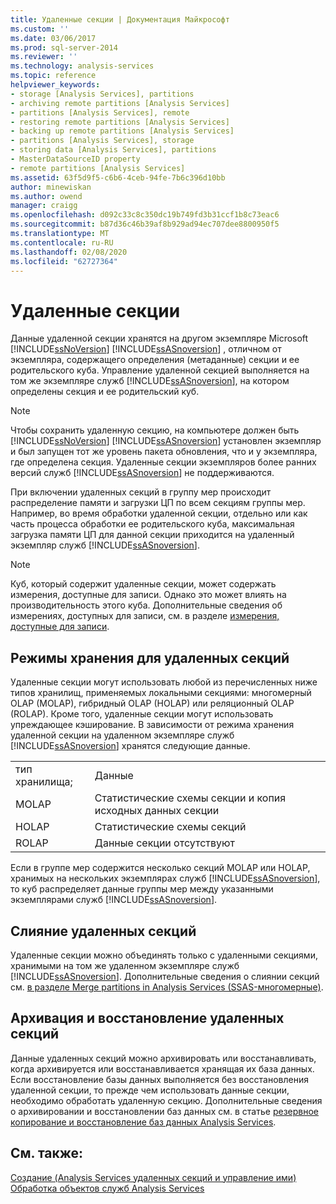 ```yaml
---
title: Удаленные секции | Документация Майкрософт
ms.custom: ''
ms.date: 03/06/2017
ms.prod: sql-server-2014
ms.reviewer: ''
ms.technology: analysis-services
ms.topic: reference
helpviewer_keywords:
- storage [Analysis Services], partitions
- archiving remote partitions [Analysis Services]
- partitions [Analysis Services], remote
- restoring remote partitions [Analysis Services]
- backing up remote partitions [Analysis Services]
- partitions [Analysis Services], storage
- storing data [Analysis Services], partitions
- MasterDataSourceID property
- remote partitions [Analysis Services]
ms.assetid: 63f5d9f5-c6b6-4ceb-94fe-7b6c396d10bb
author: minewiskan
ms.author: owend
manager: craigg
ms.openlocfilehash: d092c33c8c350dc19b749fd3b31ccf1b8c73eac6
ms.sourcegitcommit: b87d36c46b39af8b929ad94ec707dee8800950f5
ms.translationtype: MT
ms.contentlocale: ru-RU
ms.lasthandoff: 02/08/2020
ms.locfileid: "62727364"
---
```

# <a name="remote-partitions"></a>Удаленные секции
  Данные удаленной секции хранятся на другом экземпляре Microsoft [!INCLUDE[ssNoVersion](../../includes/ssnoversion-md.md)] [!INCLUDE[ssASnoversion](../../includes/ssasnoversion-md.md)] , отличном от экземпляра, содержащего определения (метаданные) секции и ее родительского куба. Управление удаленной секцией выполняется на том же экземпляре служб [!INCLUDE[ssASnoversion](../../includes/ssasnoversion-md.md)], на котором определены секция и ее родительский куб.  
  
> [!NOTE]  
>  Чтобы сохранить удаленную секцию, на компьютере должен быть [!INCLUDE[ssNoVersion](../../includes/ssnoversion-md.md)] [!INCLUDE[ssASnoversion](../../includes/ssasnoversion-md.md)] установлен экземпляр и был запущен тот же уровень пакета обновления, что и у экземпляра, где определена секция. Удаленные секции экземпляров более ранних версий служб [!INCLUDE[ssASnoversion](../../includes/ssasnoversion-md.md)] не поддерживаются.  
  
 При включении удаленных секций в группу мер происходит распределение памяти и загрузки ЦП по всем секциям группы мер. Например, во время обработки удаленной секции, отдельно или как часть процесса обработки ее родительского куба, максимальная загрузка памяти ЦП для данной секции приходится на удаленный экземпляр служб [!INCLUDE[ssASnoversion](../../includes/ssasnoversion-md.md)].  
  
> [!NOTE]  
>  Куб, который содержит удаленные секции, может содержать измерения, доступные для записи. Однако это может влиять на производительность этого куба. Дополнительные сведения об измерениях, доступных для записи, см. в разделе [измерения, доступные для записи](../multidimensional-models-olap-logical-dimension-objects/write-enabled-dimensions.md).  
  
## <a name="storage-modes-for-remote-partitions"></a>Режимы хранения для удаленных секций  
 Удаленные секции могут использовать любой из перечисленных ниже типов хранилищ, применяемых локальными секциями: многомерный OLAP (MOLAP), гибридный OLAP (HOLAP) или реляционный OLAP (ROLAP). Кроме того, удаленные секции могут использовать упреждающее кэширование. В зависимости от режима хранения удаленной секции на удаленном экземпляре служб [!INCLUDE[ssASnoversion](../../includes/ssasnoversion-md.md)] хранятся следующие данные.  
  
|||  
|-|-|  
|тип хранилища;|Данные|  
|MOLAP|Статистические схемы секции и копия исходных данных секции|  
|HOLAP|Статистические схемы секций|  
|ROLAP|Данные секции отсутствуют|  
  
 Если в группе мер содержится несколько секций MOLAP или HOLAP, хранимых на нескольких экземплярах служб [!INCLUDE[ssASnoversion](../../includes/ssasnoversion-md.md)], то куб распределяет данные группы мер между указанными экземплярами служб [!INCLUDE[ssASnoversion](../../includes/ssasnoversion-md.md)].  
  
## <a name="merging-remote-partitions"></a>Слияние удаленных секций  
 Удаленные секции можно объединять только с удаленными секциями, хранимыми на том же удаленном экземпляре служб [!INCLUDE[ssASnoversion](../../includes/ssasnoversion-md.md)]. Дополнительные сведения о слиянии секций см. [в разделе Merge partitions in Analysis Services &#40;SSAS-многомерные&#41;](../multidimensional-models/merge-partitions-in-analysis-services-ssas-multidimensional.md).  
  
## <a name="archiving-and-restoring-remote-partitions"></a>Архивация и восстановление удаленных секций  
 Данные удаленных секций можно архивировать или восстанавливать, когда архивируется или восстанавливается хранящая их база данных. Если восстановление базы данных выполняется без восстановления удаленной секции, то прежде чем использовать данные секции, необходимо обработать удаленную секцию. Дополнительные сведения о архивировании и восстановлении баз данных см. в статье [резервное копирование и восстановление баз данных Analysis Services](../multidimensional-models/backup-and-restore-of-analysis-services-databases.md).  
  
## <a name="see-also"></a>См. также:  
 [Создание &#40;Analysis Services удаленных секций и управление ими&#41;](../multidimensional-models/create-and-manage-a-remote-partition-analysis-services.md)   
 [Обработка объектов служб Analysis Services](../multidimensional-models/processing-analysis-services-objects.md)  
  
  
